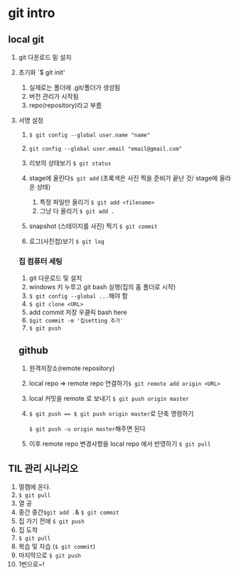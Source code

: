 # git intro

## local git

1. git 다운로드 밑 설치

2. 초기화 `$ git init'

   1.  실제로는 폴더에 .git/폴더가 생성됨
   2.  버전 관리가 시작됨
   3. repo(repository)라고 부름

3. 서명 설정 

   1. `$ git config --global user.name "name"`
   2. `git config --global user.email "email@gmail.com"`

   3. 리보의 상태보기 `$ git status`

   4. stage에 올린다`$ git add` (초록색은 사진 찍을 준비가 끝난 것/ stage에 올라온 상태)

      1. 특정 파일만 올리기 `$ git add <filename>`
      2. 그냥 다 올리기 `$ git add .`

   5. snapshot (스테이지를 사진) 찍기 `$ git commit`

   6. 로그(사진첩)보기 `$ git log`

      

   ### 집 컴퓨터 세팅

   1. git 다운로드 및 설치
   2. windows 키 누루고 git bash 실행(집의 홈 폴더로 시작)
   3. `$ git config --global ...`해야 함
   4. `$ git clone <URL>`
   5.  add commit 저장 우클릭 bash here
   6. `$git commit -m '집setting 추가'`
   7. `$ git push`

   ## github

   1. 원격저장소(remote repository)

   2. local repo => remote repo 연결하기`$ git remote add origin <URL>`

   3. local 커밋을 remote 로 보내기 `$ git push origin master`

   4. `$ git push == $ git push origin master`로 단축 명령하기

       `$ git push -u origin master`해주면 된다

   5. 이후 remote repo 변경사항을 local repo 에서 반영하기 `$ git pull`

      

## TIL 관리 시나리오

1. 멀캠에 온다.
2. `$ git pull`
3. 열 공
4. 중간 중간`$git add .`& `$ git commit`
5. 집 가기 전에 `$ git push`
6. 집 도착
7. `$ git pull`
8. 복습 및 자습 (`$ git commit`)
9. 마지막으로 `$ git push`
10. 1번으로~!